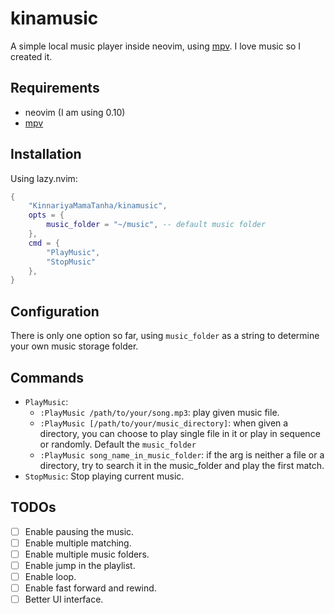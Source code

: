 # kinamusic

A simple local music player inside neovim, using [mpv](https://mpv.io/). I love music so I created it.

## Requirements

- neovim (I am using 0.10)
- [mpv](https://mpv.io/)

## Installation

Using lazy.nvim:

```lua
{
    "KinnariyaMamaTanha/kinamusic",
    opts = {
        music_folder = "~/music", -- default music folder
    },
    cmd = {
        "PlayMusic",
        "StopMusic"
    },
}
```

## Configuration

There is only one option so far, using `music_folder` as a string to determine your own music storage folder.

## Commands

- `PlayMusic`:
    - `:PlayMusic /path/to/your/song.mp3`: play given music file.
    - `:PlayMusic [/path/to/your/music_directory]`: when given a directory, you can choose to play single file in it or play in sequence or randomly. Default the `music_folder`
    - `:PlayMusic song_name_in_music_folder`: if the arg is neither a file or a directory, try to search it in the music_folder and play the first match.
- `StopMusic`: Stop playing current music.

## TODOs

- [ ] Enable pausing the music.
- [ ] Enable multiple matching.
- [ ] Enable multiple music folders.
- [ ] Enable jump in the playlist.
- [ ] Enable loop.
- [ ] Enable fast forward and rewind.
- [ ] Better UI interface.
